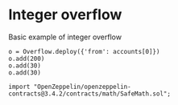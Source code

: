 # Integer overflow
Basic example of integer overflow

```
o = Overflow.deploy({'from': accounts[0]})
o.add(200)
o.add(30)
o.add(30)
```

`import "OpenZeppelin/openzeppelin-contracts@3.4.2/contracts/math/SafeMath.sol";`
